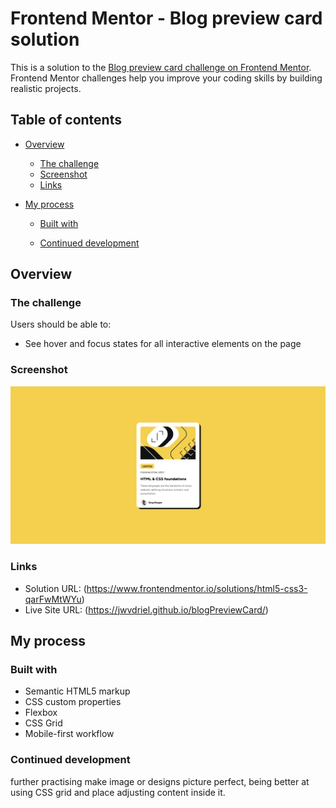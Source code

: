 # Frontend Mentor - Blog preview card solution

This is a solution to the [Blog preview card challenge on Frontend Mentor](https://www.frontendmentor.io/challenges/blog-preview-card-ckPaj01IcS). Frontend Mentor challenges help you improve your coding skills by building realistic projects.

## Table of contents

- [Overview](#overview)
  - [The challenge](#the-challenge)
  - [Screenshot](#screenshot)
  - [Links](#links)
- [My process](#my-process)

  - [Built with](#built-with)

  - [Continued development](#continued-development)

## Overview

### The challenge

Users should be able to:

- See hover and focus states for all interactive elements on the page

### Screenshot

![](./screenshot/image.png)

### Links

- Solution URL: (https://www.frontendmentor.io/solutions/html5-css3-qarFwMtWYu)
- Live Site URL: (https://jwvdriel.github.io/blogPreviewCard/)

## My process

### Built with

- Semantic HTML5 markup
- CSS custom properties
- Flexbox
- CSS Grid
- Mobile-first workflow

### Continued development

further practising make image or designs picture perfect, being better at using CSS grid and place adjusting content inside it.
